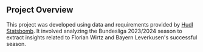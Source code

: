 ## Project Overview
This project was developed using data and requirements provided by [Hudl Statsbomb](https://statsbomb.com/). It involved analyzing the Bundesliga 2023/2024 season to extract insights related to 
Florian Wirtz and Bayern Leverkusen's successful season.



